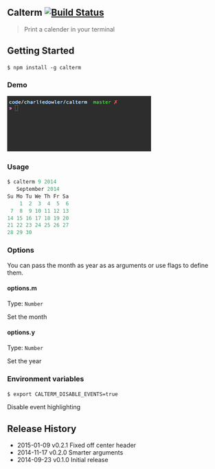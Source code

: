 ## Calterm [![Build Status][travis-image]][travis-url]

> Print a calender in your terminal

## Getting Started
```shell
$ npm install -g calterm
```
### Demo
![demo](demo.gif)
### Usage

```js
$ calterm 9 2014
   September 2014
Su Mo Tu We Th Fr Sa
    1  2  3  4  5  6
 7  8  9 10 11 12 13
14 15 16 17 18 19 20
21 22 23 24 25 26 27
28 29 30

```

### Options

You can pass the month as year as as arguments or use flags to define them.

#### options.m
Type: `Number`

Set the month

#### options.y
Type: `Number`

Set the year

### Environment variables

`$ export CALTERM_DISABLE_EVENTS=true`

Disable event highlighting

## Release History
- 2015-01-09 v0.2.1 Fixed off center header
- 2014-11-17 v0.2.0 Smarter arguments
- 2014-09-23 v0.1.0 Initial release

[travis-url]: http://travis-ci.org/charliedowler/calterm
[travis-image]: https://secure.travis-ci.org/charliedowler/calterm.png?branch=master